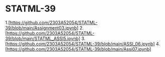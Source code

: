 # STATML-39
1.[https://github.com/2303A52054/STATML-39/blob/main/Assignment03.ipynb]
2.[https://github.com/2303A52054/STATML-39/blob/main/STATML_ASSI5.ipynb]
3.[https://github.com/2303A52054/STATML-39/blob/main/ASSI_06.ipynb]
4.[https://github.com/2303A52054/STATML-39/blob/main/Assi07.ipynb]
